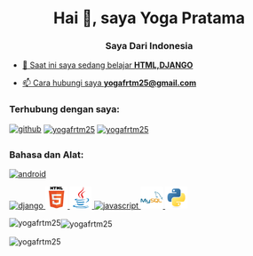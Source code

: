 <h1 align="center">Hai 👋, saya Yoga Pratama</h1>
<h3 align="center">Saya Dari Indonesia</h3>

<a href="https://github.com/yogafrtm25" target="_blank"> 

- 🌱 Saat ini saya sedang belajar **HTML,DJANGO**

- 📫 Cara hubungi saya **yogafrtm25@gmail.com**

<h3 align="left">Terhubung dengan saya:</h3>
<p align="left">
<a href="https://github.com/yogafrtm25" target="_blank">
<img src=https://img.shields.io/badge/github-%2324292e.svg?&style=for-the-badge&logo=github&logoColor=white alt=github style="margin-bottom: 5px;" /></a>
<a href="https://instagram.com/yogafrtm25" target="blank"><img align="center" src="https://raw.githubusercontent.com/rahuldkjain/github-profile-readme-generator/master/src/images/icons/Social/instagram.svg" alt="yogafrtm25" height="30" width="40" /></a>
<a href="https://www.youtube.com/c/yogafrtm25" target="blank"><img align= "center" src="https://raw.githubusercontent.com/rahuldkjain/github-profile-readme-generator/master/src/images/icons/Social/youtube.svg" alt="yogafrtm25" height="30" width="40" /></a>
</p>

<h3 align="left">Bahasa dan Alat:</h3>
<p align="left"> 
<a href="https://developer.android.com" target="_blank" rel="noreferrer"> <img src="https://raw.githubusercontent.com/devicons /devicon/master/icons/android/android-original-wordmark.svg" alt="android" width="40" height="40"/> </a> 

<a href="https:// www.djangoproject.com/" target="_blank" rel="noreferrer"> <img src="https://cdn.worldvectorlogo.com/logos/django.svg" alt="django" width="40" height ="40"/> </a> 
<a href="https://www.w3. org/html/" target="_blank" rel="noreferrer"> <img src="https://raw.githubusercontent.com/devicons/devicon/master/icons/html5/html5-original-wordmark.svg" alt ="html5" width="40" height="40"/> </a> 
<a href="https://www.java.com" target="_blank" rel="noreferrer"> <img src= "https://raw.githubusercontent.com/devicons/devicon/master/icons/java/java-original.svg" alt="java" width="40" height="40"/> </a> 
<a href="https://developer.mozilla.org/en-US/docs/Web/JavaScript" target="_blank" rel="noreferrer"> <img src="https://raw.githubusercontent.com/devicons /devicon/master/icons/javascript/javascript-original.svg" alt="javascript" width="40" height="40"/> </a> 
<a href="https://www.mysql.com /" target="_blank" rel="noreferrer"> <img src="https://raw.githubusercontent.com/devicons/devicon/master/icons/mysql/mysql-original-wordmark.svg" alt="mysql" width="40" height="40"/> </a> 
<a href="https://www.python.org" target="_blank " rel="noreferrer"> <img src="https://raw.githubusercontent.com/devicons/devicon/master/icons/python/python-original.svg" alt="python" width="40" height= "40"/> </a> 
</p>

<p><img align="left" src="https://github-readme-stats.vercel.app/api/top-langs?username=yogafrtm25&show_icons=true&locale=en&layout=compact" alt="yogafrtm25" /> </p>

<p> <img align="center" src="https://github-readme-stats.vercel.app/api?username=yogafrtm25&show_icons=true&locale=en" alt="yogafrtm25" /> </p>

<p><img align="center" src="https://github-readme-streak-stats.herokuapp.com/?user=yogafrtm25&" alt="yogafrtm25" /></p>
